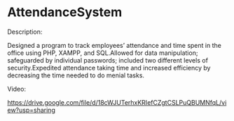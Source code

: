 # AttendanceSystem

Description: 

Designed a program to track employees’ attendance and time spent in the office using PHP, XAMPP, and SQL.Allowed for data manipulation; safeguarded by individual passwords; included two different levels of security.Expedited attendance taking time and increased efficiency by decreasing the time needed to do menial tasks.

Video: 

https://drive.google.com/file/d/18cWJUTerhxKRIefCZgtCSLPuQBUMNfqL/view?usp=sharing  

